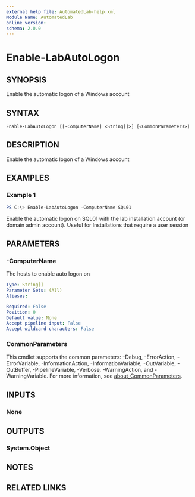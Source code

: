 ```yaml
---
external help file: AutomatedLab-help.xml
Module Name: AutomatedLab
online version:
schema: 2.0.0
---
```


# Enable-LabAutoLogon

## SYNOPSIS
Enable the automatic logon of a Windows account

## SYNTAX

```
Enable-LabAutoLogon [[-ComputerName] <String[]>] [<CommonParameters>]
```

## DESCRIPTION
Enable the automatic logon of a Windows account

## EXAMPLES

### Example 1
```powershell
PS C:\> Enable-LabAutoLogon -ComputerName SQL01
```

Enable the automatic logon on SQL01 with the lab installation account (or domain admin account).
Useful for Installations that require a user session

## PARAMETERS

### -ComputerName
The hosts to enable auto logon on

```yaml
Type: String[]
Parameter Sets: (All)
Aliases:

Required: False
Position: 0
Default value: None
Accept pipeline input: False
Accept wildcard characters: False
```

### CommonParameters
This cmdlet supports the common parameters: -Debug, -ErrorAction, -ErrorVariable, -InformationAction, -InformationVariable, -OutVariable, -OutBuffer, -PipelineVariable, -Verbose, -WarningAction, and -WarningVariable. For more information, see [about_CommonParameters](http://go.microsoft.com/fwlink/?LinkID=113216).

## INPUTS

### None

## OUTPUTS

### System.Object
## NOTES

## RELATED LINKS
